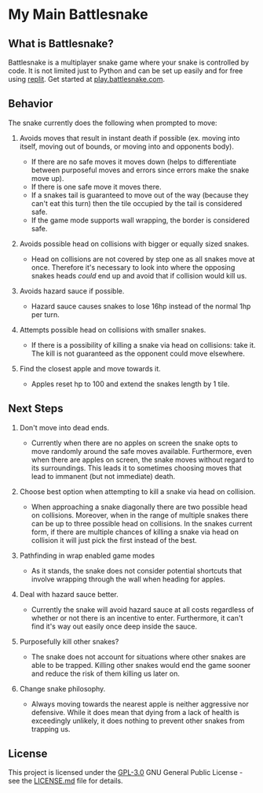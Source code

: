 # My Main Battlesnake

## What is Battlesnake?

Battlesnake is a multiplayer snake game where your snake is controlled by code. It is not limited just to Python and can be set up easily and for free using [replit](https://replit). Get started at [play.battlesnake.com](https://play.battlesnake.com).

## Behavior

The snake currently does the following when prompted to move:

1. Avoids moves that result in instant death if possible (ex. moving into itself, moving out of bounds, or moving into and opponents body).
    - If there are no safe moves it moves down (helps to differentiate between purposeful moves and errors since errors make the snake move up).
    - If there is one safe move it moves there.
    - If a snakes tail is guaranteed to move out of the way (because they can't eat this turn) then the tile occupied by the tail is considered safe.
    - If the game mode supports wall wrapping, the border is considered safe.

2. Avoids possible head on collisions with bigger or equally sized snakes.
    - Head on collisions are not covered by step one as all snakes move at once. Therefore it's necessary to look into where the opposing snakes heads *could* end up and avoid that if collision would kill us.

3. Avoids hazard sauce if possible.
    - Hazard sauce causes snakes to lose 16hp instead of the normal 1hp per turn.

4. Attempts possible head on collisions with smaller snakes.
    - If there is a possibility of killing a snake via head on collisions: take it. The kill is not guaranteed as the opponent could move elsewhere.

5. Find the closest apple and move towards it.
    - Apples reset hp to 100 and extend the snakes length by 1 tile.

## Next Steps

1. Don't move into dead ends.
    - Currently when there are no apples on screen the snake opts to move randomly around the safe moves available. Furthermore, even when there are apples on screen, the snake moves without regard to its surroundings. This leads it to sometimes choosing moves that lead to immanent (but not immediate) death.

2. Choose best option when attempting to kill a snake via head on collision.
    - When approaching a snake diagonally there are two possible head on collisions. Moreover, when in the range of multiple snakes there can be up to three possible head on collisions. In the snakes current form, if there are multiple chances of killing a snake via head on collision it will just pick the first instead of the best.

3. Pathfinding in wrap enabled game modes
    - As it stands, the snake does not consider potential shortcuts that involve wrapping through the wall when heading for apples.

4. Deal with hazard sauce better.
    - Currently the snake will avoid hazard sauce at all costs regardless of whether or not there is an incentive to enter. Furthermore, it can't find it's way out easily once deep inside the sauce.

5. Purposefully kill other snakes?
    - The snake does not account for situations where other snakes are able to be trapped. Killing other snakes would end the game sooner and reduce the risk of them killing us later on.

6. Change snake philosophy.
    - Always moving towards the nearest apple is neither aggressive nor defensive. While it does mean that dying from a lack of health is exceedingly unlikely, it does nothing to prevent other snakes from trapping us.

## License

This project is licensed under the [GPL-3.0](LICENSE.md)
GNU General Public License - see the [LICENSE.md](LICENSE.md) file for
details.
